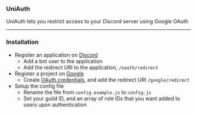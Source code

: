 ### UniAuth
UniAuth lets you restrict access to your Discord server using Google OAuth
<hr>

### Installation
 - Register an application on [Discord](https://discord.com/developers/applications)
   - Add a bot user to the application
   - Add the redirect URI to the application, `/oauth/redirect`
 - Register a project on [Google](https://console.developers.google.com/)
   - Create [OAuth credentials](https://console.developers.google.com/apis/credentials), and add the redirect URI `/google/redirect`
 - Setup the config file
   - Rename the file from `config.example.js` to `config.js`
   - Set your guild ID, and an array of role IDs that you want added to users upon authentication
   
